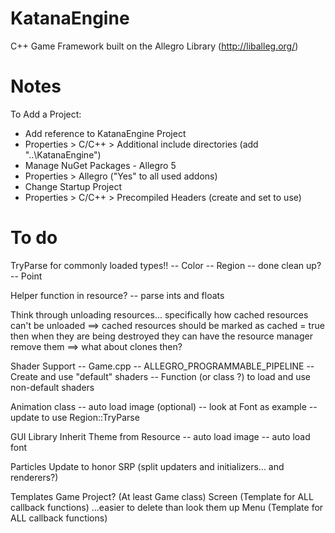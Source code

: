 # KatanaEngine
C++ Game Framework built on the Allegro Library (http://liballeg.org/)

# Notes
To Add a Project:
 - Add reference to KatanaEngine Project
 - Properties > C/C++ > Additional include directories (add "..\KatanaEngine")
 - Manage NuGet Packages - Allegro 5
 - Properties > Allegro ("Yes" to all used addons)
 - Change Startup Project
 - Properties > C/C++ > Precompiled Headers (create and set to use)


 # To do

 TryParse for commonly loaded types!!
  -- Color
  -- Region -- done clean up?
  -- Point

  Helper function in resource?
   -- parse ints and floats

 Think through unloading resources...
	specifically how cached resources can't be unloaded
	==> cached resources should be marked as cached = true
		then when they are being destroyed they can have the
		resource manager remove them
    ==> what about clones then?

 Shader Support
 -- Game.cpp -- ALLEGRO_PROGRAMMABLE_PIPELINE
 -- Create and use "default" shaders
 -- Function (or class ?) to load and use non-default shaders

 Animation class
	-- auto load image (optional)
		-- look at Font as example
	-- update to use Region::TryParse

 GUI Library
	Inherit Theme from Resource
		-- auto load image
		-- auto load font

 Particles
	Update to honor SRP (split updaters and initializers... and renderers?)

 Templates
	Game Project? (At least Game class)
	Screen (Template for ALL callback functions) ...easier to delete than look them up
	Menu   (Template for ALL callback functions)




